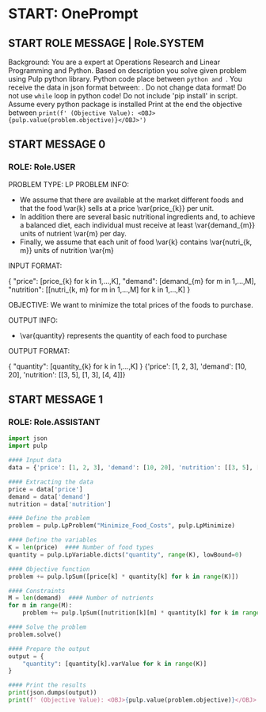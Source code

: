 # START: OnePrompt 
## START ROLE MESSAGE | Role.SYSTEM 
Background: You are a expert at Operations Research and Linear Programming and Python. Based on description you solve given problem using Pulp python library. Python code place between ```python and ```. You receive the data in json format between: <DATA></DATA>. Do not change data format! Do not use `while` loop in python code! Do not include 'pip install' in script. Assume every python package is installed Print at the end the objective between <OBJ></OBJ> `print(f' (Objective Value): <OBJ>{pulp.value(problem.objective)}</OBJ>')`  
## START MESSAGE 0 
### ROLE: Role.USER
<DESCRIPTION>
PROBLEM TYPE: LP
PROBLEM INFO:

- We assume that there are available at the market different foods and that the food \var{k} sells at a price \var{price_{k}} per unit. 
- In addition there are several basic nutritional ingredients and, to achieve a balanced diet, each individual must receive at least \var{demand_{m}} units of nutrient \var{m} per day. 
- Finally, we assume that each unit of food \var{k} contains \var{nutri_{k, m}} units of nutrition \var{m}

INPUT FORMAT:

{
	"price": [price_{k} for k in 1,...,K],
	"demand": [demand_{m} for m in 1,...,M],
	"nutrition": [[nutri_{k, m} for m in 1,...,M] for k in 1,...,K]
}


OBJECTIVE: We want to minimize the total prices of the foods to purchase.

OUTPUT INFO:

- \var{quantity} represents the quantity of each food to purchase

OUTPUT FORMAT:

{
	"quantity": [quantity_{k} for k in 1,...,K]
}
</DESCRIPTION>
<DATA>
{'price': [1, 2, 3], 'demand': [10, 20], 'nutrition': [[3, 5], [1, 3], [4, 4]]}</DATA>


## START MESSAGE 1 
### ROLE: Role.ASSISTANT
```python
import json
import pulp

#### Input data
data = {'price': [1, 2, 3], 'demand': [10, 20], 'nutrition': [[3, 5], [1, 3], [4, 4]]}

#### Extracting the data
price = data['price']
demand = data['demand']
nutrition = data['nutrition']

#### Define the problem
problem = pulp.LpProblem("Minimize_Food_Costs", pulp.LpMinimize)

#### Define the variables
K = len(price)  #### Number of food types
quantity = pulp.LpVariable.dicts("quantity", range(K), lowBound=0)

#### Objective function
problem += pulp.lpSum([price[k] * quantity[k] for k in range(K)])

#### Constraints
M = len(demand)  #### Number of nutrients
for m in range(M):
    problem += pulp.lpSum([nutrition[k][m] * quantity[k] for k in range(K)]) >= demand[m]

#### Solve the problem
problem.solve()

#### Prepare the output
output = {
    "quantity": [quantity[k].varValue for k in range(K)]
}

#### Print the results
print(json.dumps(output))
print(f' (Objective Value): <OBJ>{pulp.value(problem.objective)}</OBJ>')
```

